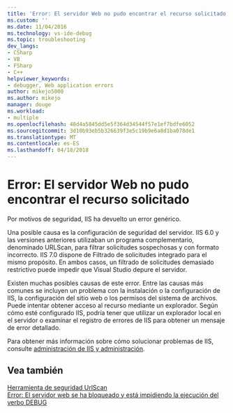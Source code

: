 ```yaml
---
title: 'Error: El servidor Web no pudo encontrar el recurso solicitado | Documentos de Microsoft'
ms.custom: ''
ms.date: 11/04/2016
ms.technology: vs-ide-debug
ms.topic: troubleshooting
dev_langs:
- CSharp
- VB
- FSharp
- C++
helpviewer_keywords:
- debugger, Web application errors
author: mikejo5000
ms.author: mikejo
manager: douge
ms.workload:
- multiple
ms.openlocfilehash: 48d4a5845dd5e5f364d34544f57e1ef7bdfe6052
ms.sourcegitcommit: 3d10b93eb5b326639f3e5c19b9e6a8d1ba078de1
ms.translationtype: MT
ms.contentlocale: es-ES
ms.lasthandoff: 04/18/2018
---
```

# <a name="error-the-web-server-could-not-find-the-requested-resource"></a>Error: El servidor Web no pudo encontrar el recurso solicitado
Por motivos de seguridad, IIS ha devuelto un error genérico.  
  
 Una posible causa es la configuración de seguridad del servidor. IIS 6.0 y las versiones anteriores utilizaban un programa complementario, denominado URLScan, para filtrar solicitudes sospechosas y con formato incorrecto. IIS 7.0 dispone de Filtrado de solicitudes integrado para el mismo propósito. En ambos casos, un filtrado de solicitudes demasiado restrictivo puede impedir que Visual Studio depure el servidor.  
  
 Existen muchas posibles causas de este error. Entre las causas más comunes se incluyen un problema con la instalación o la configuración de IIS, la configuración del sitio web o los permisos del sistema de archivos. Puede intentar obtener acceso al recurso mediante un explorador. Según cómo esté configurado IIS, podría tener que utilizar un explorador local en el servidor o examinar el registro de errores de IIS para obtener un mensaje de error detallado.  
  
 Para obtener más información sobre cómo solucionar problemas de IIS, consulte [administración de IIS y administración](http://go.microsoft.com/fwlink/?LinkId=255872).  
  
## <a name="see-also"></a>Vea también  
 [Herramienta de seguridad UrlScan](http://www.microsoft.com/technet/security/tools/urlscan.mspx)   
 [Error: El servidor web se ha bloqueado y está impidiendo la ejecución del verbo DEBUG](../debugger/error-the-web-server-has-been-locked-down-and-is-blocking-the-debug-verb.md)